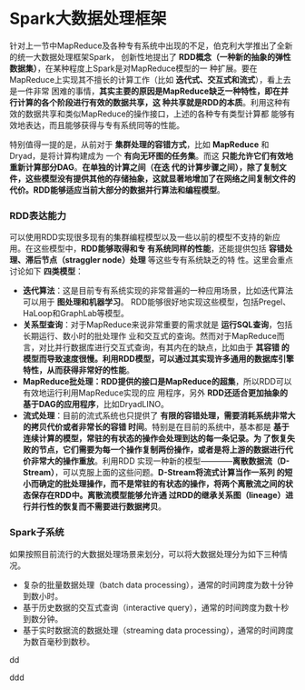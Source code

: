 Spark大数据处理框架
=================================================================================
针对上一节中MapReduce及各种专有系统中出现的不足，伯克利大学推出了全新的统一大数据处理框架Spark，
创新性地提出了 **RDD概念（一种新的抽象的弹性数据集）**，在某种程度上Spark是对MapReduce模型的一
种扩展。要在MapReduce上实现其不擅长的计算工作（比如 **迭代式、交互式和流式**），看上去是一件非常
困难的事情，**其实主要的原因是MapReduce缺乏一种特性，即在并行计算的各个阶段进行有效的数据共享，这
种共享就是RDD的本质**。利用这种有效的数据共享和类似MapReduce的操作接口，上述的各种专有类型计算都
能够有效地表达，而且能够获得与专有系统同等的性能。

特别值得一提的是，从前对于 **集群处理的容错方式**，比如 **MapReduce** 和Dryad，是将计算构建成为
一个 **有向无环图的任务集**。而这 **只能允许它们有效地重新计算部分DAG**。**在单独的计算之间（在迭
代的计算步骤之间），除了复制文件，这些模型没有提供其他的存储抽象，这就显著地增加了在网络之间复制文件的
代价。RDD能够适应当前大部分的数据并行算法和编程模型**。

### RDD表达能力
可以使用RDD实现很多现有的集群编程模型以及一些以前的模型不支持的新应用。在这些模型中，**RDD能够取得和专
有系统同样的性能**，还能提供包括 **容错处理、滞后节点（straggler node）处理** 等这些专有系统缺乏的特
性。这里会重点讨论如下 **四类模型**：
+ **迭代算法**：这是目前专有系统实现的非常普遍的一种应用场景，比如迭代算法可以用于 **图处理和机器学习**。
RDD能够很好地实现这些模型，包括Pregel、HaLoop和GraphLab等模型。
+ **关系型查询**：对于MapReduce来说非常重要的需求就是 **运行SQL查询**，包括长期运行、数小时的批处理作
业和交互式的查询。然而对于MapReduce而言，对比并行数据库进行交互式查询，有其内在的缺点，比如由于 **其容错
的模型而导致速度很慢。利用RDD模型，可以通过其实现许多通用的数据库引擎特性，从而获得非常好的性能**。
+ **MapReduce批处理：RDD提供的接口是MapReduce的超集**，所以RDD可以有效地运行利用MapReduce实现的应
用程序，另外 **RDD还适合更加抽象的基于DAG的应用程序**，比如DryadLINO。
+ **流式处理**：目前的流式系统也只提供了 **有限的容错处理，需要消耗系统非常大的拷贝代价或者非常长的容错
时间**。特别是在目前的系统中，基本都是 **基于连续计算的模型，常驻的有状态的操作会处理到达的每一条记录。为
了恢复失败的节点，它们需要为每一个操作复制两份操作，或者是将上游的数据进行代价非常大的操作重放**。利用RDD
实现一种新的模型————**离散数据流（D-Stream）**，可以克服上面的这些问题。**D-Stream将流式计算当作一系列
的短小而确定的批处理操作，而不是常驻的有状态的操作，将两个离散流之间的状态保存在RDD中。离散流模型能够允许通
过RDD的继承关系图（lineage）进行并行性的恢复而不需要进行数据拷贝**。

### Spark子系统
如果按照目前流行的大数据处理场景来划分，可以将大数据处理分为如下三种情况。
+ 复杂的批量数据处理（batch data processing），通常的时间跨度为数十分钟到数小时。
+ 基于历史数据的交互式查询（interactive query），通常的时间跨度为数十秒到数分钟。
+ 基于实时数据流的数据处理（streaming data processing），通常的时间跨度为数百毫秒到数秒。







































dd
















































ddd
